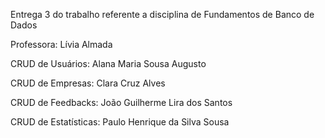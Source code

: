 Entrega 3 do trabalho referente a disciplina de Fundamentos de Banco de Dados

Professora: Lívia Almada

CRUD de Usuários: Alana Maria Sousa Augusto

CRUD de Empresas: Clara Cruz Alves

CRUD de Feedbacks: João Guilherme Lira dos Santos

CRUD de Estatísticas: Paulo Henrique da Silva Sousa
